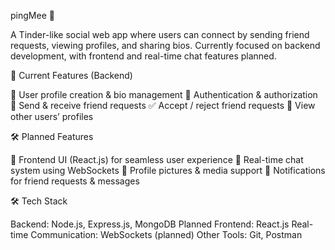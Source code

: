 pingMee 🤝

A Tinder-like social web app where users can connect by sending friend requests, viewing profiles, and sharing bios.
Currently focused on backend development, with frontend and real-time chat features planned.

🚀 Current Features (Backend)

👤 User profile creation & bio management
🔐 Authentication & authorization
🤝 Send & receive friend requests
✅ Accept / reject friend requests
📜 View other users’ profiles

🛠 Planned Features

🎨 Frontend UI (React.js) for seamless user experience
💬 Real-time chat system using WebSockets
📸 Profile pictures & media support
🔔 Notifications for friend requests & messages

🛠 Tech Stack

Backend: Node.js, Express.js, MongoDB
Planned Frontend: React.js
Real-time Communication: WebSockets (planned)
Other Tools: Git, Postman
